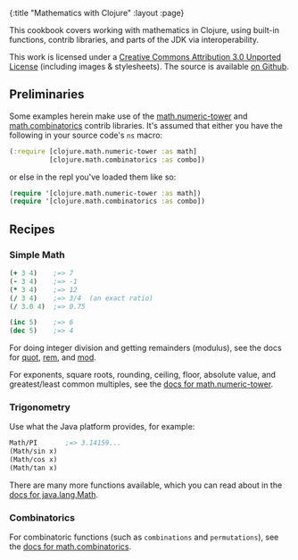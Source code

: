 {:title "Mathematics with Clojure"
 :layout :page}

This cookbook covers working with mathematics in Clojure, using
built-in functions, contrib libraries, and parts of the JDK via
interoperability.

This work is licensed under a <a rel="license"
href="http://creativecommons.org/licenses/by/3.0/">Creative Commons
Attribution 3.0 Unported License</a> (including images &
stylesheets). The source is available [on
Github](https://github.com/clojure-doc/clojure-doc.github.io).


## Preliminaries

Some examples herein make use of the
[math.numeric-tower](https://github.com/clojure/math.numeric-tower)
and
[math.combinatorics](https://github.com/clojure/math.combinatorics)
contrib libraries. It's assumed that either you have the following in
your source code's `ns` macro:

``` clojure
(:require [clojure.math.numeric-tower :as math]
          [clojure.math.combinatorics :as combo])
```

or else in the repl you've loaded them like so:

``` clojure
(require '[clojure.math.numeric-tower :as math])
(require '[clojure.math.combinatorics :as combo])
```



## Recipes

### Simple Math

``` clojure
(+ 3 4)    ;=> 7
(- 3 4)    ;=> -1
(* 3 4)    ;=> 12
(/ 3 4)    ;=> 3/4  (an exact ratio)
(/ 3.0 4)  ;=> 0.75

(inc 5)    ;=> 6
(dec 5)    ;=> 4
```

For doing integer division and getting remainders (modulus), see the
docs for
[quot](http://clojuredocs.org/clojure_core/clojure.core/quot),
[rem](http://clojuredocs.org/clojure_core/clojure.core/rem), and
[mod](http://clojuredocs.org/clojure_core/clojure.core/mod).

For exponents, square roots, rounding, ceiling, floor, absolute value,
and greatest/least common multiples, see the [docs for
math.numeric-tower](http://clojure.github.com/math.numeric-tower/).

### Trigonometry

Use what the Java platform provides, for example:

``` clojure
Math/PI       ;=> 3.14159...
(Math/sin x)
(Math/cos x)
(Math/tan x)
```

There are many more functions available, which you can read about in
the [docs for
java.lang.Math](http://docs.oracle.com/javase/7/docs/api/java/lang/Math.html).


### Combinatorics

For combinatoric functions (such as `combinations` and
`permutations`), see the [docs for
math.combinatorics](http://clojure.github.com/math.combinatorics/).
